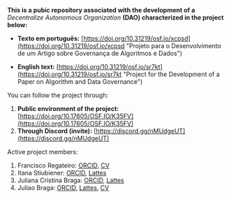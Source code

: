 **This is a pubic repository associated with the development of a** *Decentralize Autonomous Organization* **(DAO) characterized in the project below:** 

- **Texto em português:** [https://doi.org/10.31219/osf.io/xcpsd](https://doi.org/10.31219/osf.io/xcpsd "Projeto para o Desenvolvimento de um Artigo sobre Governança de Algoritmos e Dados")

- **English text:** [https://doi.org/10.31219/osf.io/sr7kt](https://doi.org/10.31219/osf.io/sr7kt "Project for the Development of a Paper on Algorithm and Data Governance")

You can follow the project through:

1. **Public environment of the project:** [https://doi.org/10.17605/OSF.IO/K35FV](https://doi.org/10.17605/OSF.IO/K35FV)
2. **Through Discord (invite):** [https://discord.gg/nMUdgeUT](https://discord.gg/nMUdgeUT)

Active project members:

1. Francisco Regateiro: [ORCID](https://orcid.org/0000-0003-2229-4938), [CV](https://fenix.tecnico.ulisboa.pt/homepage/ist13522)
2. Itana Stiubiener: [ORCID](https://orcid.org/0000-0002-7149-4760), [Lattes](http://lattes.cnpq.br/4008970012663480)
3. Juliana Cristina Braga: [ORCID](https://orcid.org/0000-0003-2385-0051), [Lattes](http://lattes.cnpq.br/7111526592323456)
4. Juliao Braga: [ORCID](https://orcid.org/0000-0001-9542-3732), [Lattes](http://lattes.cnpq.br/7092085044582071), [CV](http://braga.net.br)
